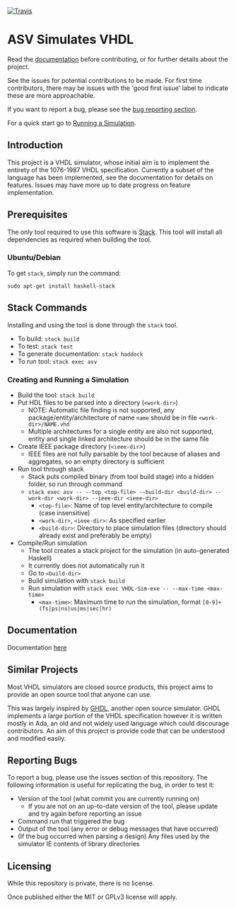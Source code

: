 [![Travis](https://img.shields.io/travis/Matthewar/ASV.svg)](https://travis-ci.com/Matthewar/ASV)

# ASV Simulates VHDL
Read the [documentation](docs/README.md) before contributing, or for further details about the project.

See the issues for potential contributions to be made.
For first time contributors, there may be issues with the 'good first issue' label to indicate these are more approachable.

If you want to report a bug, please see the [bug reporting section](#reporting-bugs).

For a quick start go to [Running a Simulation](#creating-and-running-a-simulation).

## Introduction
This project is a VHDL simulator, whose initial aim is to implement the entirety of the 1076-1987 VHDL specification.
Currently a subset of the language has been implemented, see the documentation for details on features.
Issues may have more up to date progress on feature implementation.

## Prerequisites
The only tool required to use this software is [Stack](https://github.com/commercialhaskell/stack).
This tool will install all dependencies as required when building the tool.

### Ubuntu/Debian
To get `stack`, simply run the command:
```
sudo apt-get install haskell-stack
```

## Stack Commands
Installing and using the tool is done through the `stack` tool.

- To build: `stack build`
- To test: `stack test`
- To generate documentation: `stack haddock`
- To run tool: `stack exec asv`

### Creating and Running a Simulation
- Build the tool: `stack build`
- Put HDL files to be parsed into a directory (`<work-dir>`)
   - NOTE: Automatic file finding is not supported, any package/entity/architecture of name `name` should be in file `<work-dir>/NAME.vhd`
   - Multiple architectures for a single entity are also not supported, entity and single linked architecture should be in the same file
- Create IEEE package directory (`<ieee-dir`>)
   - IEEE files are not fully parsable by the tool because of aliases and aggregates, so an empty directory is sufficient
- Run tool through stack
   - Stack puts compiled binary (from tool build stage) into a hidden folder, so run through command
   - `stack exec asv -- --top <top-file> --build-dir <build-dir> --work-dir <work-dir> --ieee-dir <ieee-dir>`
      - `<top-file>`: Name of top level entity/architecture to compile (case insensitive)
      - `<work-dir>`, `<ieee-dir>`: As specified earlier
      - `<build-dir>`: Directory to place simulation files (directory should already exist and preferably be empty)
- Compile/Run simulation
   - The tool creates a stack project for the simulation (in auto-generated Haskell)
   - It currently does not automatically run it
   - Go to `<build-dir>`
   - Build simulation with `stack build`
   - Run simulation with `stack exec VHDL-Sim-exe -- --max-time <max-time>`
      - `<max-time>`: Maximum time to run the simulation, format `[0-9]+(fs|ps|ns|us|ms|sec|hr)`

## Documentation
Documentation [here](docs/README.md)

## Similar Projects
Most VHDL simulators are closed source products, this project aims to provide an open source tool that anyone can use.

This was largely inspired by [GHDL](https://github.com/ghdl/ghdl), another open source simulator.
GHDL implements a large portion of the VHDL specification however it is written mostly in Ada, an old and not widely used language which could discourage contributors.
An aim of this project is provide code that can be understood and modified easily.

## Reporting Bugs
To report a bug, please use the issues section of this repository.
The following information is useful for replicating the bug, in order to test it:
- Version of the tool (what commit you are currently running on)
   - If you are not on an up-to-date version of the tool, please update and try again before reporting an issue
- Command run that triggered the bug
- Output of the tool (any error or debug messages that have occurred)
- (If the bug occurred when parsing a design) Any files used by the simulator IE contents of library directories

## Licensing
While this repository is private, there is no license.

Once published either the MIT or GPLv3 license will apply.
